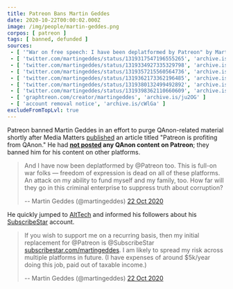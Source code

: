 ```yaml
---
title: Patreon Bans Martin Geddes
date: 2020-10-22T00:00:02.000Z
image: /img/people/martin-geddes.png
corpos: [ patreon ]
tags: [ banned, defunded ]
sources:
 - [ '"War on free speech: I have been deplatformed by Patreon" by Martin Geddes (22 Oct 2020)', 'archive.is/l5wnD' ]
 - [ 'twitter.com/martingeddes/status/1319317547196555265', 'archive.is/g4zBQ' ]
 - [ 'twitter.com/martingeddes/status/1319334927335329798', 'archive.is/TCV0y' ]
 - [ 'twitter.com/martingeddes/status/1319357215560564736', 'archive.is/JWfPX' ]
 - [ 'twitter.com/martingeddes/status/1319362173362196485', 'archive.is/KYUQE' ]
 - [ 'twitter.com/martingeddes/status/1319380132499492892', 'archive.is/BieF3' ]
 - [ 'twitter.com/martingeddes/status/1319398362110660609', 'archive.is/0gz0v' ]
 - [ 'graphtreon.com/creator/martingeddes', 'archive.is/ju2OG' ]
 - [ 'account removal notice', 'archive.is/cWlGa' ]
excludeFromTopLvl: true
---
```


Patreon banned Martin Geddes in an effort to purge QAnon-related material
shortly after Media Matters [published](https://archive.is/KYUQE) an article
titled "Patreon is profiting from QAnon." He had **[not
posted](https://archive.is/TCV0y) any QAnon content on Patreon**; they banned
him for his content on other platforms.

> And I have now been deplatformed by @Patreon too. This is full-on war folks —
> freedom of expression is dead on all of these platforms. An attack on my
> ability to fund myself and my family, too. How far will they go in this
> criminal enterprise to suppress truth about corruption?
>
> -- Martin Geddes (@martingeddes) [22 Oct 2020](https://archive.is/g4zBQ)

He quickly jumped to [AltTech](/alttech/) and informed his followers about his
[SubscribeStar](/alttech/subscribestar/) account.

> If you wish to support me on a recurring basis, then my initial replacement
> for @Patreon is @SubscribeStar
> [subscribestar.com/martingeddes](https://subscribestar.com/martingeddes). I
> am likely to spread my risk across multiple platforms in future. (I have
> expenses of around $5k/year doing this job, paid out of taxable income.)
>
> -- Martin Geddes (@martingeddes) [22 Oct 2020](https://archive.is/0gz0v)
